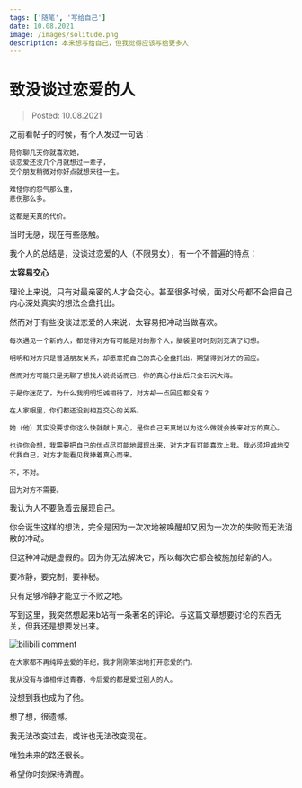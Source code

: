 ```yaml
---
tags: ['随笔', '写给自己']
date: 10.08.2021
image: /images/solitude.png
description: 本来想写给自己，但我觉得应该写给更多人
---
```


# 致没谈过恋爱的人

> Posted: 10.08.2021

<Tag />

之前看帖子的时候，有个人发过一句话：

```
陪你聊几天你就喜欢她，
谈恋爱还没几个月就想过一辈子，
交个朋友稍微对你好点就想来往一生。

难怪你的怨气那么重，
悲伤那么多。

这都是天真的代价。
```

当时无感，现在有些感触。

我个人的总结是，没谈过恋爱的人（不限男女），有一个不普遍的特点：

<span v-p>**太容易交心**</span>

理论上来说，只有对最亲密的人才会交心。甚至很多时候，面对父母都不会把自己内心深处真实的想法全盘托出。

然而对于有些没谈过恋爱的人来说，太容易把冲动当做喜欢。

```
每次遇见一个新的人，都觉得对方有可能是对的那个人，脑袋里时时刻刻充满了幻想。

明明和对方只是普通朋友关系，却愿意把自己的真心全盘托出，期望得到对方的回应。

然而对方可能只是无聊了想找人说说话而已，你的真心付出后只会石沉大海。

于是你迷茫了，为什么我明明坦诚相待了，对方却一点回应都没有？

在人家眼里，你们都还没到相互交心的关系。

她（他）其实没要求你这么快就献上真心，是你自己天真地以为这么做就会换来对方的真心。

也许你会想，我需要把自己的优点尽可能地展现出来，对方才有可能喜欢上我。我必须坦诚地交代我自己，对方才能看见我捧着真心而来。

不，不对。

因为对方不需要。
```

我认为人不要急着去展现自己。

你会诞生这样的想法，完全是因为一次次地被唤醒却又因为一次次的失败而无法消散的冲动。

但这种冲动是虚假的。因为你无法解决它，所以每次它都会被施加给新的人。

要冷静，要克制，要神秘。

只有足够冷静才能立于不败之地。

写到这里，我突然想起来b站有一条著名的评论。与这篇文章想要讨论的东西无关，但我还是想要发出来。

![bilibili comment](/images/bilibili_comment.jpeg)

```
在大家都不再纯粹去爱的年纪，我才刚刚笨拙地打开恋爱的门。

我从没有与谁相伴过青春，今后爱的都是爱过别人的人。
```

没想到我也成为了他。

想了想，很遗憾。

我无法改变过去，或许也无法改变现在。

唯独未来的路还很长。

希望你时刻保持清醒。

<Chirpy />